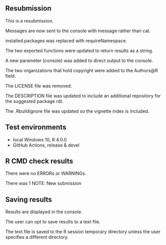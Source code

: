 ## Resubmission
This is a resubmission.

Messages are now sent to the console with message rather than cat.

installed.packages was replaced with requireNamespace.

The two exported functions were updated to return results as a string.

A new parameter (console) was added to direct output to the console.

The two organizations that hold copyright were added to the 
Authors@R field.

The LICENSE file was removed.

The DESCRIPTION file was updated to include an additional repository for 
the suggested package rdt.

The .Rbuildignore file was updated so the vignette index is included.

## Test environments
* local Windows 10, R 4.0.0
* GitHub Actions, release & devel

## R CMD check results
There were no ERRORs or WARNINGs.

There was 1 NOTE: New submission

## Saving results
Results are displayed in the console.

The user can opt to save results to a text file.

The text file is saved to the R session temporary directory
unless the user specifies a different directory.
